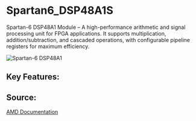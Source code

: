 # Spartan6_DSP48A1S

Spartan-6 DSP48A1 Module – A high-performance arithmetic and signal processing unit for FPGA applications. It supports multiplication, addition/subtraction, and cascaded operations, with configurable pipeline registers for maximum efficiency.

![Spartan-6 DSP48A1](https://raw.githubusercontent.com/your-username/your-repo/main/path-to-image.jpg)




## Key Features:


## Source: 
[AMD Documentation](https://docs.amd.com/v/u/~ta5R6V5ywmej~eY5UAEpg)


